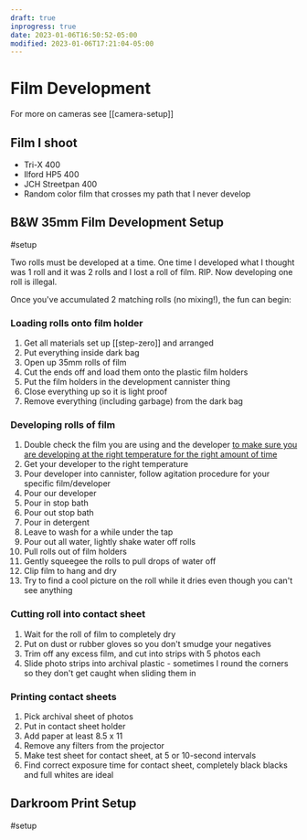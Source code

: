 ```yaml
---
draft: true
inprogress: true
date: 2023-01-06T16:50:52-05:00
modified: 2023-01-06T17:21:04-05:00
---
```


# Film Development

For more on cameras see [[camera-setup]]

## Film I shoot
- Tri-X 400
- Ilford HP5 400
- JCH Streetpan 400
- Random color film that crosses my path that I never develop

## B&W 35mm Film Development Setup

#setup 

Two rolls must be developed at a time. One time I developed what I thought was 1 roll and it was 2 rolls and I lost a roll of film. RIP. Now developing one roll is illegal.

Once you've accumulated 2 matching rolls (no mixing!), the fun can begin:

### Loading rolls onto film holder

1. Get all materials set up [[step-zero]] and arranged
2. Put everything inside dark bag
3. Open up 35mm rolls of film
4. Cut the ends off and load them onto the plastic film holders
5. Put the film holders in the development cannister thing
6. Close everything up so it is light proof
7. Remove everything (including garbage) from the dark bag

### Developing rolls of film
1. Double check the film you are using and the developer [to make sure you are developing at the right temperature for the right amount of time](https://www.digitaltruth.com/devchart.php?Film=Kodak+Tri-X+400&Developer=Ilfosol+3%25&mdc=Search&TempUnits=F&TimeUnits=T)
2. Get your developer to the right temperature
3. Pour developer into cannister, follow agitation procedure for your specific film/developer
4. Pour our developer
5. Pour in stop bath 
6. Pour out stop bath
7. Pour in detergent
8. Leave to wash for a while under the tap
9. Pour out all water, lightly shake water off rolls
10. Pull rolls out of film holders
11. Gently squeegee the rolls to pull drops of water off
12. Clip film to hang and dry
13. Try to find a cool picture on the roll while it dries even though you can't see anything
### Cutting roll into contact sheet
1. Wait for the roll of film to completely dry
2. Put on dust or rubber gloves so you don't smudge your negatives
3. Trim off any excess film, and cut into strips with 5 photos each
4. Slide photo strips into archival plastic - sometimes I round the corners so they don't get caught when sliding them in
### Printing contact sheets
1. Pick archival sheet of photos
2. Put in contact sheet holder
3. Add paper at least 8.5 x 11
4. Remove any filters from the projector
5. Make test sheet for contact sheet, at 5 or 10-second intervals
6. Find correct exposure time for contact sheet, completely black blacks and full whites are ideal

## Darkroom Print Setup

#setup 
